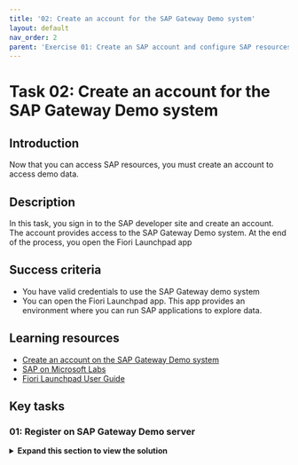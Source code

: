 ```yaml
---
title: '02: Create an account for the SAP Gateway Demo system'
layout: default
nav_order: 2
parent: 'Exercise 01: Create an SAP account and configure SAP resources'
---
```


# Task 02: Create an account for the SAP Gateway Demo system

## Introduction
Now that you can access SAP resources, you must create an account to access demo data.

## Description

In this task, you sign in to the SAP developer site and create an account. The account provides access to the SAP Gateway Demo system. At the end of the process, you open the Fiori Launchpad app

## Success criteria

- You have valid credentials to use the SAP Gateway demo system
- You can open the Fiori Launchpad app. This app provides an environment where you can run SAP applications to explore data.

## Learning resources
-   [Create an account on the SAP Gateway Demo system](https://developers.sap.com/tutorials/gateway-demo-signup..html "SAP Gateway Demo system")
-   [SAP on Microsoft Labs](https://abicas.github.io/SapOnMicrosoftDemos/ "SAP on Microsoft Labs")
-   [Fiori Launchpad User Guide](https://help.sap.com/docs/btp/sap-fiori-launchpad-for-sap-btp/sap-fiori-launchpad-user-guide "Fiori Launchpad User Guide")

## Key tasks

### 01: Register on SAP Gateway Demo server

<details markdown="block"> 
  <summary><strong>Expand this section to view the solution</strong></summary> 

1. Open a new browser window and go to [SAP Gateway Demo Server](https://register.sapdevcenter.com/SUPSignForms/). 

1. If prompted, sign in by using the following credentials: 

    Username: `your SAP portal username`  
    Password: `your SAP portal password`   

1. On the **SAP Gateway Demo Server -ES5** page that displays, copy the User ID value to the Windows clipboard and paste then in a notepad file for future use.

1. On the **SAP Gateway Demo Server -ES5** page, select the **I have read and understood the Terms and Conditions** checkbox and then select **Register**. 

    ![94kawhgj.jpg](../../media/94kawhgj.jpg)

1. You should see a new page display. The page will report that the registration is being processed.

1. Select **Show password**. Paste the temporary password into a notepad for future use.

    ![2l7xg1cw.jpg](../../media/2l7xg1cw.jpg)

    {: .note }
    > The SAP system will send you an email that includes the Server URI, username, and initial password.

1. Open a new browser window and go to the [SAP WebGUI](https://sapes5.sapdevcenter.com/sap/bc/gui/sap/its/webgui).

1. On the **SAP NetWeaver** page that opens, enter the following credentials and then select **Log on**:

    |       |          |
    |:------|:-------------------------------|
    | Username: | Your SAP Gateway Demo system user ID  | 
    | Password: | You SAP Gateway Demo system temporary password |
    
    ![oh8wkqc3.jpg](../../media/oh8wkqc3.jpg)

1. On the **SAP NetWeaver** page that displays, enter the following information to replace the temporary password and then select **Change**:

    |       |          |
    |:------|:-------------------------------|
    | Current Password: | `the SAP Gateway Demo system temporary password`  | 
    | New Password: | `your SAP portal password` |  
    | Repeat Password: | `your SAP portal password` |  

    ![hp0q1a3e.jpg](../../media/hp0q1a3e.jpg)

1. On the SAP NetWeaver page that displays, verify that the password was changed successfully and then select **Continue**.

    ![tkuaozf5.jpg](../../media/tkuaozf5.jpg)
    
1. The **You have successfully logged on to the Gateway Demo System** page displays. Right-click the **Fiori Launchpad** link and then select **Copy link**.

    ![n4ehmaz2.jpg](../../media/n4ehmaz2.jpg)

1. Copy the link then paste it into a notepad document for later use.


1. Select the Fiori Launchpad link to start the app.

    ![tsvac0w9.jpg](../../media/tsvac0w9.jpg)

</details>